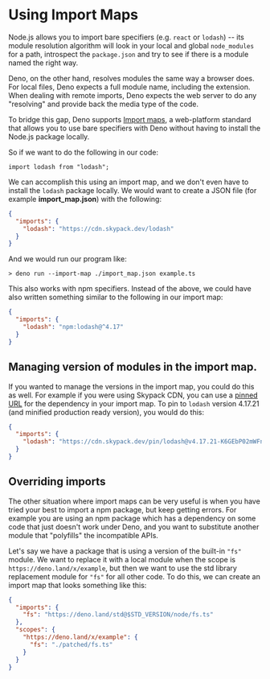 # Using Import Maps

Node.js allows you to import bare specifiers (e.g. `react` or `lodash`) -- its
module resolution algorithm will look in your local and global `node_modules`
for a path, introspect the `package.json` and try to see if there is a module
named the right way.

Deno, on the other hand, resolves modules the same way a browser does. For local
files, Deno expects a full module name, including the extension. When dealing
with remote imports, Deno expects the web server to do any "resolving" and
provide back the media type of the code.

To bridge this gap, Deno supports
[Import maps](https://github.com/WICG/import-maps#the-import-map), a
web-platform standard that allows you to use bare specifiers with Deno without
having to install the Node.js package locally.

So if we want to do the following in our code:

```ts, ignore
import lodash from "lodash";
```

We can accomplish this using an import map, and we don't even have to install
the `lodash` package locally. We would want to create a JSON file (for example
**import_map.json**) with the following:

```json
{
  "imports": {
    "lodash": "https://cdn.skypack.dev/lodash"
  }
}
```

And we would run our program like:

```
> deno run --import-map ./import_map.json example.ts
```

This also works with npm specifiers. Instead of the above, we could have also
written something similar to the following in our import map:

```json
{
  "imports": {
    "lodash": "npm:lodash@^4.17"
  }
}
```

## Managing version of modules in the import map.

If you wanted to manage the versions in the import map, you could do this as
well. For example if you were using Skypack CDN, you can use a
[pinned URL](https://docs.skypack.dev/skypack-cdn/api-reference/pinned-urls-optimized)
for the dependency in your import map. To pin to `lodash` version 4.17.21 (and
minified production ready version), you would do this:

```json
{
  "imports": {
    "lodash": "https://cdn.skypack.dev/pin/lodash@v4.17.21-K6GEbP02mWFnLA45zAmi/mode=imports,min/optimized/lodash.js"
  }
}
```

## Overriding imports

The other situation where import maps can be very useful is when you have tried
your best to import a npm package, but keep getting errors. For example you are
using an npm package which has a dependency on some code that just doesn't work
under Deno, and you want to substitute another module that "polyfills" the
incompatible APIs.

Let's say we have a package that is using a version of the built-in `"fs"`
module. We want to replace it with a local module when the scope is
`https://deno.land/x/example`, but then we want to use the std library
replacement module for `"fs"` for all other code. To do this, we can create an
import map that looks something like this:

```json
{
  "imports": {
    "fs": "https://deno.land/std@$STD_VERSION/node/fs.ts"
  },
  "scopes": {
    "https://deno.land/x/example": {
      "fs": "./patched/fs.ts"
    }
  }
}
```
